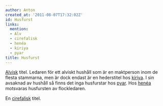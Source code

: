```yaml
---
author: Anton
created_at: '2011-08-07T17:32:02Z'
id: Husfurst
links:
  mention:
  - Alv
  - cirefalisk
  - henéa
  - kiriya
  - pyar
title: Husfurst
---
```


[Alvisk] titel. Ledaren för ett alviskt hushåll som är en maktperson inom de flesta stammarna, men
är dock endast är en hederstitel hos [kiriya]. I sin avsaknad av hushåll så finns det inga
husfurstar hos [pyar]. Hos [henéa] motsvaras husfursten av flockledaren.

En [cirefalisk] titel.

  [Alvisk]: Alv
  [kiriya]: kiriya
  [pyar]: pyar
  [henéa]: henéa
  [cirefalisk]: cirefalisk
